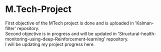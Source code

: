 # M.Tech-Project
First objective of the MTech project is done and is uploaded in 'Kalman-filter' repository.<br/>
Second objective is in progress and will be updated in 'Structural-health-monitoring-using-deep-Reinforcement-learning' repository.<br/>
I will be updating my project progress here.
